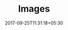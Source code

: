 ---
title: "Images"
date: 2017-09-25T11:31:18+05:30
layout: images
property: "Casa Britona"
url: /details/images/casa-britona/

qcstatus:
 published: true
---